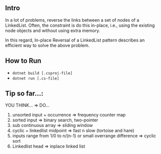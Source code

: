 ## Intro
In a lot of problems, reverse the links between a set of nodes of a LinkedList. 
Often, the constraint is do this in-place, i.e., using the existing node objects and without using extra memory.

In this regard, In-place Reversal of a LinkedList pattern describes an efficient way to solve the above problem. 

## How to Run
- `dotnet build [.csproj-file]`
- `dotnet run [.cs-file]`


## Tip so far...: 

YOU THINK... => DO...
1. unsorted input + occurrence                                      => frequency counter map
2. sorted input                                                     => binary search, two-pointer 
3. sub continuous array                                             => sliding window  
4. cyclic + linkedlist midpoint                                     => fast n slow (tortoise and hare) 
5. inputs range from 1/0 to n/(n-1) or small overrange difference   => cyclic sort
6. Linkedlist head                                                  => inplace linked list 
